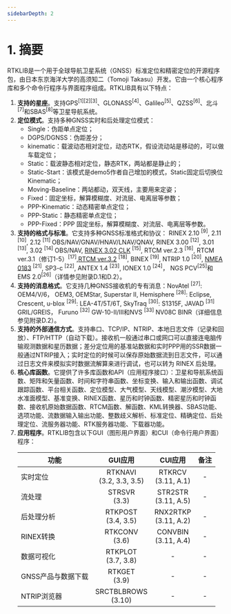 ```yaml
---
sidebarDepth: 2
---
```


# 1. 摘要

RTKLIB是一个用于全球导航卫星系统（GNSS）标准定位和精密定位的开源程序包，由日本东京海洋大学的高须知二（Tomoji Takasu）开发。它由一个核心程序库和多个命令行程序与界面程序组成。RTKLIB具有以下特点：

1. **支持的星座**。支持GPS<sup>[1][2][3]</sup>、GLONASS<sup>[4]</sup>、Galileo<sup>[5]</sup>、QZSS<sup>[6]</sup>、北斗<sup>[7]</sup>和SBAS<sup>[8]</sup>等卫星导航系统。
2. **定位模式**。支持多种GNSS实时和后处理定位模式：
   - Single：伪距单点定位；
   - DGPS/DGNSS：伪距差分；
   - kinematic：载波动态相对定位，动态RTK，假设流动站是移动的，可以做车载定位；
   - Static：载波静态相对定位，静态RTK，两站都是静止的；
   - Static-Start：该模式是demo5作者自己增加的模式，Static固定后切换位Kinematic；
   - Moving-Baseline：两站都动，双天线，主要用来定姿；
   - Fixed：固定坐标，解算模糊度、对流层、电离层等参数；
   - PPP-Kinematic：动态精密单点定位；
   - PPP-Static：静态精密单点定位；
   - PPP-Fixed：PPP 固定坐标，解算模糊度、对流层、电离层等参数。
3. **支持的格式与标准**。它支持多种GNSS标准格式和协议：
   RINEX 2.10 <sup>[9]</sup>, 2.11 <sup>[10]</sup>, 2.12 <sup>[11]</sup> OBS/NAV/GNAV/HNAV/LNAV/QNAV, RINEX 3.00 <sup>[12]</sup>, 3.01 <sup>[13]</sup>, 3.02 <sup>[14]</sup> OBS/NAV, <u>RINEX 3.02 CLK</u> <sup>[15]</sup>, RTCM ver.2.3 <sup>[16]</sup>, RTCM ver.3.1（修订1-5）<sup>[17]</sup>,<u>RTCM ver.3.2</u> <sup>[18]</sup>, BINEX <sup>[19]</sup>, NTRIP 1.0 <sup>[20]</sup>, <u>NMEA 0183</u> <sup>[21]</sup>, SP3-c <sup>[22]</sup>, ANTEX 1.4 <sup>[23]</sup>, IONEX 1.0 <sup>[24]</sup>， NGS PCV<sup>[25]</sup>和EMS 2.0<sup>[26]</sup>（详情参见附录D.1和D.2）。
4. **支持的消息格式**。它支持几种GNSS接收机的专有消息：NovAtel <sup>[27]</sup>: OEM4/V/6， OEM3, OEMStar, Superstar II, Hemisphere <sup>[28]</sup>: Eclipse, Crescent, u-blox <sup>[29]</sup>: LEA-4T/5T/6T, SkyTraq <sup>[30]</sup>: S1315F, JAVAD <sup>[31]</sup> GRIL/GREIS， Furuno <sup>[32]</sup> GW-10-II/III和NVS <sup>[33]</sup> NV08C BINR（详细信息参见附录D.2）。
5. **支持的外部通信方式**。支持串口、TCP/IP、NTRIP、本地日志文件（记录和回放）、FTP/HTTP（自动下载）。接收机一般通过串口或网口可以直接连电脑传输观测数据和星历数据；差分定位用的基准站数据和实时PPP用的SSR数据一般通过NTRIP接入；实时定位的时候可以保存原始数据流到日志文件，可以通过日志文件来模拟实时数据流解算来进行调试，也可以转为 RINEX 后处理。
6. **核心库函数**。它提供了许多库函数和API（应用程序接口）：卫星和导航系统函数、矩阵和矢量函数、时间和字符串函数、坐标变换、输入和输出函数、调试跟踪函数、平台相关函数、定位模型、大气模型、天线模型、潮汐模型、大地水准面模型、基准变换、RINEX函数、星历和时钟函数、精密星历和时钟函数、接收机原始数据函数、RTCM函数、解函数、KML转换器、SBAS功能、选项功能、流数据输入输出功能、整数歧义解析、标准定位、精确定位、后处理定位、流服务器功能、RTK服务器功能、下载器功能。
7. **应用程序**。RTKLIB包含以下GUI（图形用户界面）和CUI（命令行用户界面）程序：
   <table style="text-align: center;">
     <thead>
        <tr>
          <th>功能</th>
          <th>GUI应用</th>
          <th>CUI应用</th>
          <th>备注</th>
        </tr>
     </thead>
     <tbody>
        <tr>
          <td style="text-align: left;">实时定位</td>
          <td>RTKNAVI<br>(3.2, 3.3, 3.5)</td>
          <td>RTKRCV<br>(3.11, A.1)</td>
          <td>-</td>
        </tr>
        <tr>
          <td style="text-align: left;">流处理</td>
          <td>STRSVR<br>(3.3)</td>
          <td>STR2STR<br>(3.11, A.5)</td>
          <td>-</td>
        </tr>
        <tr>
          <td style="text-align: left;">后处理分析</td>
          <td>RTKPOST<br>(3.4, 3.5)</td>
          <td>RNX2RTKP<br>(3.11, A.2)</td>
          <td>-</td>
        </tr>
        <tr>
          <td style="text-align: left;">RINEX转换</td>
          <td>RTKCONV<br>(3.6)</td>
          <td>CONVBIN<br>(3.11, A.4)</td>
          <td>-</td>
        </tr>
        <tr>
          <td style="text-align: left;">数据可视化</td>
          <td>RTKPLOT<br>(3.7, 3.8)</td>
          <td>-</td>
          <td>-</td>
        </tr>
        <tr>
          <td style="text-align: left;">GNSS产品与数据下载</td>
          <td>RTKGET<br>(3.9)</td>
          <td>-</td>
          <td>-</td>
        </tr>
        <tr>
          <td style="text-align: left;">NTRIP浏览器</td>
          <td>SRCTBLBROWS<br>(3.10)</td>
          <td>-</td>
          <td>-</td>
        </tr>
     </tbody>
   </table>
